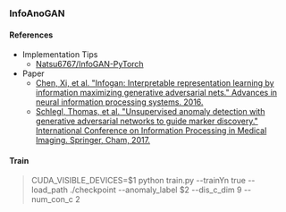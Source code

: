 ### InfoAnoGAN


#### References
* Implementation Tips
    - [Natsu6767/InfoGAN-PyTorch](https://github.com/Natsu6767/InfoGAN-PyTorch)
* Paper
    - [Chen, Xi, et al. "Infogan: Interpretable representation learning by information maximizing generative adversarial nets." Advances in neural information processing systems. 2016.](http://papers.nips.cc/paper/6399-infogan-interpretable-representation)
    - [Schlegl, Thomas, et al. "Unsupervised anomaly detection with generative adversarial networks to guide marker discovery." International Conference on Information Processing in Medical Imaging. Springer, Cham, 2017.](https://link.springer.com/chapter/10.1007/978-3-319-59050-9_12)     

#### Train
> CUDA_VISIBLE_DEVICES=$1 python train.py --trainYn true --load_path ./checkpoint --anomaly_label $2 --dis_c_dim 9 --num_con_c 2

    